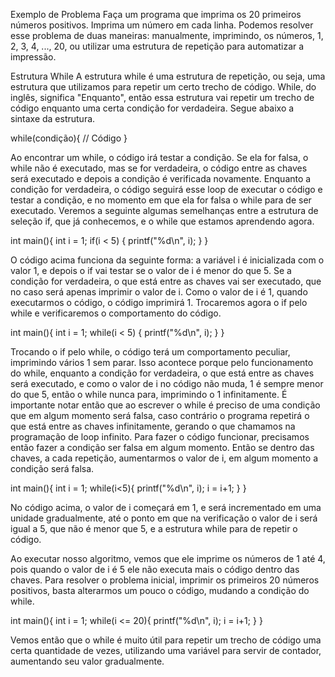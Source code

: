 Exemplo de Problema
Faça um programa que imprima os 20 primeiros números positivos. Imprima um número em cada linha.
Podemos resolver esse problema de duas maneiras: 
manualmente, imprimindo, os números, 1, 2, 3, 4, ..., 20, ou utilizar uma estrutura de repetição para automatizar a impressão.

Estrutura While
A estrutura while é uma estrutura de repetição, ou seja, uma estrutura que utilizamos para repetir um certo trecho de código.
While, do inglês, significa "Enquanto", então essa estrutura vai repetir um trecho de código enquanto
uma certa condição for verdadeira.
Segue abaixo a sintaxe da estrutura.

while(condição){
	// Código
}

Ao encontrar um while, o código irá testar a condição. Se ela for falsa, o while não é executado,
mas se for verdadeira, o código entre as chaves será executado e depois a condição é verificada novamente.
Enquanto a condição for verdadeira, o código seguirá esse loop de executar o código e testar a condição,
e no momento em que ela for falsa o while para de ser executado.
Veremos a seguinte algumas semelhanças entre a estrutura de seleção if, que já conhecemos, e o while que estamos aprendendo agora.

int main(){
	int i = 1;
	if(i < 5) {
		printf("%d\n", i);
	}
}

O código acima funciona da seguinte forma: a variável i é inicializada com o valor 1,
e depois o if vai testar se o valor de i é menor do que 5. Se a condição for verdadeira,
o que está entre as chaves vai ser executado, que no caso será apenas imprimir o valor de i.
Como o valor de i é 1, quando executarmos o código, o código imprimirá 1.
Trocaremos agora o if pelo while e verificaremos o comportamento do código.

int main(){
	int i = 1;
	while(i < 5) {
		printf("%d\n", i);
	}
}

Trocando o if pelo while, o código terá um comportamento peculiar, imprimindo vários 1 sem parar.
Isso acontece porque pelo funcionamento do while, enquanto a condição for verdadeira, o que está entre as chaves será executado,
e como o valor de i no código não muda, 1 é sempre menor do que 5, então o while nunca para, imprimindo o 1 infinitamente.
É importante notar então que ao escrever o while é preciso de uma condição que em algum momento será falsa,
caso contrário o programa repetirá o que está entre as chaves infinitamente,
gerando o que chamamos na programação de loop infinito.
Para fazer o código funcionar, precisamos então fazer a condição ser falsa em algum momento.
Então se dentro das chaves, a cada repetição, aumentarmos o valor de i, em algum momento a condição será falsa.

int main(){
	int i = 1;
	while(i<5){
		printf("%d\n", i);
		i = i+1;
	}
}

No código acima, o valor de i começará em 1, e será incrementado em uma unidade gradualmente,
até o ponto em que na verificação o valor de i será igual a 5, que não é menor que 5,
e a estrutura while para de repetir o código.

Ao executar nosso algoritmo, vemos que ele imprime os números de 1 até 4,
pois quando o valor de i é 5 ele não executa mais o código dentro das chaves.
Para resolver o problema inicial, imprimir os primeiros 20 números positivos,
basta alterarmos um pouco o código, mudando a condição do while.

int main(){
	int i = 1;
	while(i <= 20){
		printf("%d\n", i);
		i = i+1;
	}
}

Vemos então que o while é muito útil para repetir um trecho de código uma certa quantidade de vezes,
utilizando uma variável para servir de contador, aumentando seu valor gradualmente.